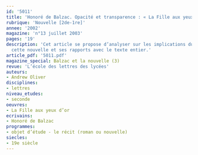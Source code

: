 ```yaml
---
id: '5011'
title: 'Honoré de Balzac. Opacité et transparence : « La Fille aux yeux d’or »'
rubrique: 'Nouvelle [2de-1re]'
annee: '2002'
magazine: 'n°13 juillet 2003'
pages: '19'
description: 'Cet article se propose d’analyser sur les implications du titre de
  cette nouvelle et ses rapports avec le texte entier.'
article_pdf: '5011.pdf'
magazine_special: Balzac et la nouvelle (3)
revue: 'L’école des lettres des lycées'
auteurs:
- Andrew Oliver
disciplines:
- lettres
niveau_etudes:
- seconde
oeuvres:
- La Fille aux yeux d’or
ecrivains:
- Honoré de Balzac
programmes:
- objet d’étude - le récit (roman ou nouvelle)
siecles:
- 19e siècle
---
```

